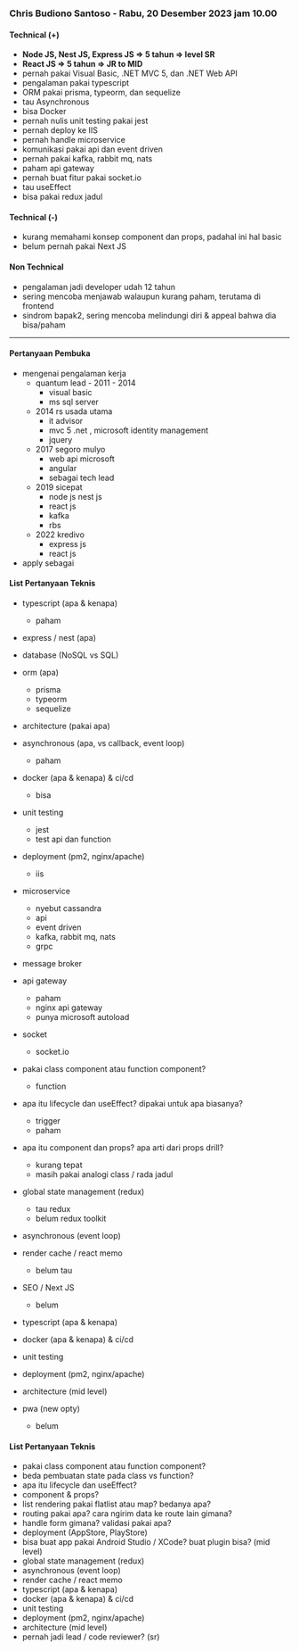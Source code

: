 ### Chris Budiono Santoso - Rabu, 20 Desember 2023 jam 10.00

#### Technical (+) 

- **Node JS, Nest JS, Express JS => 5 tahun => level SR**
- **React JS => 5 tahun => JR to MID**
- pernah pakai Visual Basic, .NET MVC 5, dan .NET Web API
- pengalaman pakai typescript
- ORM pakai prisma, typeorm, dan sequelize
- tau Asynchronous
- bisa Docker
- pernah nulis unit testing pakai jest
- pernah deploy ke IIS
- pernah handle microservice
- komunikasi pakai api dan event driven
- pernah pakai kafka, rabbit mq, nats
- paham api gateway
- pernah buat fitur pakai socket.io
- tau useEffect
- bisa pakai redux jadul

#### Technical (-)  

- kurang memahami konsep component dan props, padahal ini hal basic
- belum pernah pakai Next JS

#### Non Technical  

- pengalaman jadi developer udah 12 tahun
- sering mencoba menjawab walaupun kurang paham, terutama di frontend
- sindrom bapak2, sering mencoba melindungi diri & appeal bahwa dia bisa/paham

---

#### Pertanyaan Pembuka

- mengenai pengalaman kerja  
	- quantum lead - 2011 - 2014
		- visual basic
		- ms sql server
	- 2014 rs usada utama
		- it advisor
		- mvc 5 .net , microsoft identity management
		- jquery
	- 2017 segoro mulyo
		- web api microsoft
		- angular
		- sebagai tech lead
	- 2019 sicepat
		- node js nest js
		- react js
		- kafka
		- rbs
	- 2022 kredivo
		- express js
		- react js
- apply sebagai


#### List Pertanyaan Teknis

- typescript (apa & kenapa)
	- paham
- express / nest (apa)
- database (NoSQL vs SQL)
- orm (apa)
	- prisma
	- typeorm
	- sequelize
- architecture (pakai apa)
- asynchronous (apa, vs callback, event loop)
	- paham
- docker (apa & kenapa) & ci/cd
	- bisa
- unit testing
	- jest
	- test api dan function
- deployment (pm2, nginx/apache)
	- iis
- microservice
	- nyebut cassandra
	- api
	- event driven
	- kafka, rabbit mq, nats
	- grpc
- message broker
- api gateway
	- paham
	- nginx api gateway
	- punya microsoft autoload
- socket
	- socket.io


- pakai class component atau function component?
	- function
- apa itu lifecycle dan useEffect? dipakai untuk apa biasanya?
	- trigger
	- paham
- apa itu component dan props? apa arti dari props drill?
	- kurang tepat
	- masih pakai analogi class / rada jadul
- global state management (redux)  
	- tau redux
	- belum redux toolkit
- asynchronous (event loop)  
- render cache / react memo
	-   belum tau
- SEO / Next JS  
	- belum
- typescript (apa & kenapa)  
- docker (apa & kenapa) & ci/cd  
- unit testing  
- deployment (pm2, nginx/apache)  
- architecture (mid level)  
- pwa (new opty)
	- belum


#### List Pertanyaan Teknis

- pakai class component atau function component?
- beda pembuatan state pada class vs function?  
- apa itu lifecycle dan useEffect?
- component & props?
- list rendering pakai flatlist atau map? bedanya apa?
- routing pakai apa? cara ngirim data ke route lain gimana?
- handle form gimana? validasi pakai apa?
- deployment (AppStore, PlayStore)
- bisa buat app pakai Android Studio / XCode? buat plugin bisa? (mid level)
- global state management (redux)  
- asynchronous (event loop)  
- render cache / react memo
- typescript (apa & kenapa)  
- docker (apa & kenapa) & ci/cd  
- unit testing  
- deployment (pm2, nginx/apache)  
- architecture (mid level)  
- pernah jadi lead / code reviewer? (sr)